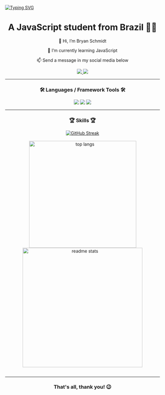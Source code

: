 [![Typing SVG](https://readme-typing-svg.demolab.com?font=Fira+Code&pause=1000&color=fffff&center=true&random=false&width=1000&lines=Hello+World!🌎+.I'm+Bryan,+nice+to+meet+you!.+Welcome+to+my+profile!+%E2%AD%90%EF%B8%8F)](https://git.io/typing-svg)

<h1 align="center">A JavaScript student from Brazil 👨‍🎓 </h1>

<div align="center">
  
👋 Hi, I’m Bryan Schmidt
  
🌱 I’m currently learning JavaScript

📫 Send a message in my social media below
</div>

<div align="center">
  <a href="https://www.instagram.com/_bryanschmidt_/">
    <img src="https://skillicons.dev/icons?i=instagram" />
  <a href="https://www.linkedin.com/in/bryansoaresschmidt/">
    <img src="https://skillicons.dev/icons?i=linkedin" />
  </a>
</div>
    
<hr/> <!--horizontal roll-->

<h3 align="center"> 🛠️ Languages / Framework Tools 🛠️</h3>
<div align="center">
  <img src="https://skillicons.dev/icons?i=ps,pr,ae,au,ai" />
<!--   <br/> -->
  <img src="https://skillicons.dev/icons?i=blender,unreal" />
<!--   <br/> -->
  <img src="https://skillicons.dev/icons?i=js,vscode,html" />
<!-- </div> -->
  
<hr/>

<h3 align="center"> 🏆 Skills 🏆 </h3>
<div align="center">
  <a href="https://git.io/streak-stats"><img src="https://streak-stats.demolab.com?user=bryansoaresschmidt&theme=windows-dark&border_radius=10&date_format=j%20M%5B%20Y%5D&card_width=390&card_height=170" alt="GitHub Streak" /></a>
<br/>
<br/>
    <img width=349 src="https://github-readme-stats.vercel.app/api/top-langs/?username=jhyago&hide=HTML&langs_count=8&layout=compact&theme=github_dark&border_radius=10&size_weight=0.5&count_weight=0.5&exclude_repo=github-readme-stats" alt="top langs" />
    <img width=390 src="https://github-readme-stats.vercel.app/api?username=bryansoaresschmidt&count_private=true&show_icons=true&theme=github_dark&rank_icon=github&border_radius=10" alt="readme stats" />

</div>

<br/>
<hr/>

<h3 align="center"> That's all, thank you! 😉 </h3>






<!---
bryansoaresschmidt/bryansoaresschmidt is a ✨ special ✨ repository because its `README.md` (this file) appears on your GitHub profile.
You can click the Preview link to take a look at your changes.
--->

